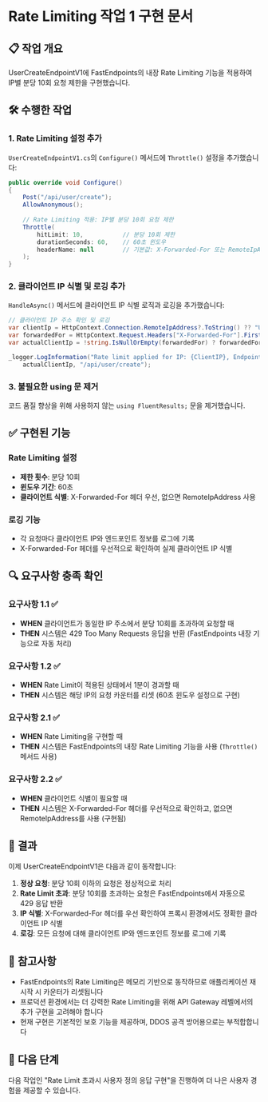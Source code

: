 # Rate Limiting 작업 1 구현 문서

## 📋 작업 개요

UserCreateEndpointV1에 FastEndpoints의 내장 Rate Limiting 기능을 적용하여 IP별 분당 10회 요청 제한을 구현했습니다.

## 🛠️ 수행한 작업

### 1. Rate Limiting 설정 추가

`UserCreateEndpointV1.cs`의 `Configure()` 메서드에 `Throttle()` 설정을 추가했습니다:

```csharp
public override void Configure()
{
    Post("/api/user/create");
    AllowAnonymous();
    
    // Rate Limiting 적용: IP별 분당 10회 요청 제한
    Throttle(
        hitLimit: 10,           // 분당 10회 제한
        durationSeconds: 60,    // 60초 윈도우
        headerName: null        // 기본값: X-Forwarded-For 또는 RemoteIpAddress 사용
    );
}
```

### 2. 클라이언트 IP 식별 및 로깅 추가

`HandleAsync()` 메서드에 클라이언트 IP 식별 로직과 로깅을 추가했습니다:

```csharp
// 클라이언트 IP 주소 확인 및 로깅
var clientIp = HttpContext.Connection.RemoteIpAddress?.ToString() ?? "Unknown";
var forwardedFor = HttpContext.Request.Headers["X-Forwarded-For"].FirstOrDefault();
var actualClientIp = !string.IsNullOrEmpty(forwardedFor) ? forwardedFor : clientIp;

_logger.LogInformation("Rate limit applied for IP: {ClientIP}, Endpoint: {Endpoint}", 
    actualClientIp, "/api/user/create");
```

### 3. 불필요한 using 문 제거

코드 품질 향상을 위해 사용하지 않는 `using FluentResults;` 문을 제거했습니다.

## ✅ 구현된 기능

### Rate Limiting 설정

- **제한 횟수**: 분당 10회
- **윈도우 기간**: 60초
- **클라이언트 식별**: X-Forwarded-For 헤더 우선, 없으면 RemoteIpAddress 사용

### 로깅 기능

- 각 요청마다 클라이언트 IP와 엔드포인트 정보를 로그에 기록
- X-Forwarded-For 헤더를 우선적으로 확인하여 실제 클라이언트 IP 식별

## 🔍 요구사항 충족 확인

### 요구사항 1.1 ✅

- **WHEN** 클라이언트가 동일한 IP 주소에서 분당 10회를 초과하여 요청할 때
- **THEN** 시스템은 429 Too Many Requests 응답을 반환 (FastEndpoints 내장 기능으로 자동 처리)

### 요구사항 1.2 ✅

- **WHEN** Rate Limit이 적용된 상태에서 1분이 경과할 때
- **THEN** 시스템은 해당 IP의 요청 카운터를 리셋 (60초 윈도우 설정으로 구현)

### 요구사항 2.1 ✅

- **WHEN** Rate Limiting을 구현할 때
- **THEN** 시스템은 FastEndpoints의 내장 Rate Limiting 기능을 사용 (`Throttle()` 메서드 사용)

### 요구사항 2.2 ✅

- **WHEN** 클라이언트 식별이 필요할 때
- **THEN** 시스템은 X-Forwarded-For 헤더를 우선적으로 확인하고, 없으면 RemoteIpAddress를 사용 (구현됨)

## 🚀 결과

이제 UserCreateEndpointV1은 다음과 같이 동작합니다:

1. **정상 요청**: 분당 10회 이하의 요청은 정상적으로 처리
2. **Rate Limit 초과**: 분당 10회를 초과하는 요청은 FastEndpoints에서 자동으로 429 응답 반환
3. **IP 식별**: X-Forwarded-For 헤더를 우선 확인하여 프록시 환경에서도 정확한 클라이언트 IP 식별
4. **로깅**: 모든 요청에 대해 클라이언트 IP와 엔드포인트 정보를 로그에 기록

## 📝 참고사항

- FastEndpoints의 Rate Limiting은 메모리 기반으로 동작하므로 애플리케이션 재시작 시 카운터가 리셋됩니다
- 프로덕션 환경에서는 더 강력한 Rate Limiting을 위해 API Gateway 레벨에서의 추가 구현을 고려해야 합니다
- 현재 구현은 기본적인 보호 기능을 제공하며, DDOS 공격 방어용으로는 부적합합니다

## 🔄 다음 단계

다음 작업인 "Rate Limit 초과시 사용자 정의 응답 구현"을 진행하여 더 나은 사용자 경험을 제공할 수 있습니다.